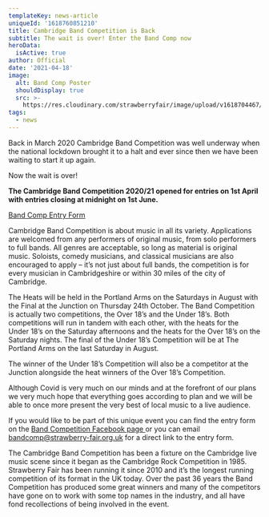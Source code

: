 ```yaml
---
templateKey: news-article
uniqueId: '1618760851210'
title: Cambridge Band Competition is Back
subtitle: The wait is over! Enter the Band Comp now
heroData:
  isActive: true
author: Official
date: '2021-04-18'
image:
  alt: Band Comp Poster
  shouldDisplay: true
  src: >-
    https://res.cloudinary.com/strawberryfair/image/upload/v1618704467/Events/Cambridge_band_comp_2021_blank_s93jfj.jpg
tags:
  - news
---
```

Back in March 2020 Cambridge Band Competition was well underway when the national lockdown brought it to a halt and ever since then we have been waiting  to start it up again. 

Now the wait is over!

**The Cambridge Band Competition 2020/21 opened for entries on 1st April with entries closing at midnight on 1st June.**

[Band Comp Entry Form](https://strawberry-fair.org.uk/forms/enter-the-band-comp/)

Cambridge Band Competition is about music in all its variety. Applications are welcomed from any performers of original music, from solo performers to full bands.  All genres are acceptable, so long as material is original music. Soloists, comedy musicians, and classical musicians are also encouraged to apply – it’s not just about full bands, the competition is for every musician in Cambridgeshire or within 30 miles of the city of Cambridge. 

The Heats will be held in the Portland Arms on the Saturdays in August with the Final at the Junction on Thursday 24th October. The Band Competition is actually two competitions, the Over 18’s and the Under 18’s. Both competitions will run in tandem with each other, with the heats for the Under 18’s on the Saturday afternoons and the heats for the Over 18’s on the Saturday nights. The final of the Under 18’s Competition will be at The Portland Arms on the last Saturday in August. 

The winner of the Under 18’s Competition will also be a competitor at the Junction alongside the heat winners of the Over 18’s Competition. 

Although Covid is very much on our minds and at the forefront of our plans we very much hope that everything goes according to plan and we will be able to once more present the very best of local music to a live audience.

If you would like to be part of this unique event you can find the entry form on the [Band Competition Facebook page ](https://www.facebook.com/CambridgeBandCompetition/) or you can email <a href='mailto:bandcomp@strawberry-fair.org.uk'>bandcomp@strawberry-fair.org.uk</a> for a direct link to the entry form.

The Cambridge Band Competition has been a fixture on the Cambridge live music scene since it began as the Cambridge Rock Competition in 1985. Strawberry Fair has been running it since 2010 and it’s the longest running competition of its format in the UK today.  Over the past 36 years the Band Competition has produced some great winners and many of the competitors have gone on to work with some top names in the industry, and all have fond recollections of being involved in the event.
